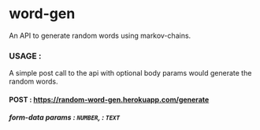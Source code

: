 # word-gen
An API to generate random words using markov-chains.

### USAGE : 

A simple post call to the api with optional body params would generate the random words.
#### POST : <https://random-word-gen.herokuapp.com/generate>
##### form-data params <wordLength> : `NUMBER`, <beginningWith> : `TEXT`
